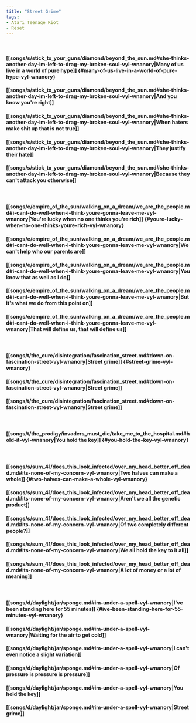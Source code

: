 ```yaml
---
title: "Street Grime"
tags:
- Atari Teenage Riot
- Reset
---
```

&nbsp;
#### [[songs/s/stick_to_your_guns/diamond/beyond_the_sun.md#she-thinks-another-day-im-left-to-drag-my-broken-soul-vyl-wnanory|Many of us live in a world of pure hype]] {#many-of-us-live-in-a-world-of-pure-hype-vyl-wnanory}
#### [[songs/s/stick_to_your_guns/diamond/beyond_the_sun.md#she-thinks-another-day-im-left-to-drag-my-broken-soul-vyl-wnanory|And you know you're right]]
#### [[songs/s/stick_to_your_guns/diamond/beyond_the_sun.md#she-thinks-another-day-im-left-to-drag-my-broken-soul-vyl-wnanory|When haters make shit up that is not true]]
#### [[songs/s/stick_to_your_guns/diamond/beyond_the_sun.md#she-thinks-another-day-im-left-to-drag-my-broken-soul-vyl-wnanory|They justify their hate]]
#### [[songs/s/stick_to_your_guns/diamond/beyond_the_sun.md#she-thinks-another-day-im-left-to-drag-my-broken-soul-vyl-wnanory|Because they can't attack you otherwise]]
&nbsp;
#### [[songs/e/empire_of_the_sun/walking_on_a_dream/we_are_the_people.md#i-cant-do-well-when-i-think-youre-gonna-leave-me-vyl-wnanory|You're lucky when no one thinks you're rich]] {#youre-lucky-when-no-one-thinks-youre-rich-vyl-wnanory}
#### [[songs/e/empire_of_the_sun/walking_on_a_dream/we_are_the_people.md#i-cant-do-well-when-i-think-youre-gonna-leave-me-vyl-wnanory|We can't help who our parents are]]
#### [[songs/e/empire_of_the_sun/walking_on_a_dream/we_are_the_people.md#i-cant-do-well-when-i-think-youre-gonna-leave-me-vyl-wnanory|You know that as well as I do]]
#### [[songs/e/empire_of_the_sun/walking_on_a_dream/we_are_the_people.md#i-cant-do-well-when-i-think-youre-gonna-leave-me-vyl-wnanory|But it's what we do from this point on]]
#### [[songs/e/empire_of_the_sun/walking_on_a_dream/we_are_the_people.md#i-cant-do-well-when-i-think-youre-gonna-leave-me-vyl-wnanory|That will define us, that will define us]]
&nbsp;
#### [[songs/t/the_cure/disintegration/fascination_street.md#down-on-fascination-street-vyl-wnanory|Street grime]] {#street-grime-vyl-wnanory}
#### [[songs/t/the_cure/disintegration/fascination_street.md#down-on-fascination-street-vyl-wnanory|Street grime]]
#### [[songs/t/the_cure/disintegration/fascination_street.md#down-on-fascination-street-vyl-wnanory|Street grime]]
&nbsp;
#### [[songs/t/the_prodigy/invaders_must_die/take_me_to_the_hospital.md#hold-it-vyl-wnanory|You hold the key]] {#you-hold-the-key-vyl-wnanory}
&nbsp;
#### [[songs/s/sum_41/does_this_look_infected/over_my_head_better_off_dead.md#its-none-of-my-concern-vyl-wnanory|Two halves can make a whole]] {#two-halves-can-make-a-whole-vyl-wnanory}
#### [[songs/s/sum_41/does_this_look_infected/over_my_head_better_off_dead.md#its-none-of-my-concern-vyl-wnanory|Aren't we all the genetic product]]
#### [[songs/s/sum_41/does_this_look_infected/over_my_head_better_off_dead.md#its-none-of-my-concern-vyl-wnanory|Of two completely different people?]]
#### [[songs/s/sum_41/does_this_look_infected/over_my_head_better_off_dead.md#its-none-of-my-concern-vyl-wnanory|We all hold the key to it all]]
#### [[songs/s/sum_41/does_this_look_infected/over_my_head_better_off_dead.md#its-none-of-my-concern-vyl-wnanory|A lot of money or a lot of meaning]]
&nbsp;
#### [[songs/d/daylight/jar/sponge.md#im-under-a-spell-vyl-wnanory|I've been standing here for 55 minutes]] {#ive-been-standing-here-for-55-minutes-vyl-wnanory}
#### [[songs/d/daylight/jar/sponge.md#im-under-a-spell-vyl-wnanory|Waiting for the air to get cold]]
#### [[songs/d/daylight/jar/sponge.md#im-under-a-spell-vyl-wnanory|I can't even notice a slight variation]]
#### [[songs/d/daylight/jar/sponge.md#im-under-a-spell-vyl-wnanory|Of pressure is pressure is pressure]]
#### [[songs/d/daylight/jar/sponge.md#im-under-a-spell-vyl-wnanory|You hold the key]]
#### [[songs/d/daylight/jar/sponge.md#im-under-a-spell-vyl-wnanory|Street grime]]
